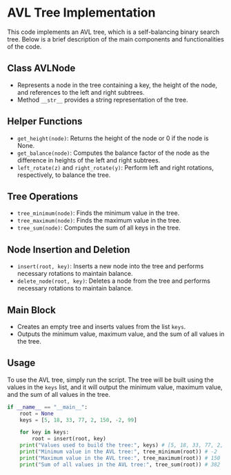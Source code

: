 # AVL Tree Implementation

This code implements an AVL tree, which is a self-balancing binary search tree. Below is a brief description of the main components and functionalities of the code.

## Class AVLNode
- Represents a node in the tree containing a key, the height of the node, and references to the left and right subtrees.
- Method `__str__` provides a string representation of the tree.

## Helper Functions
- `get_height(node)`: Returns the height of the node or 0 if the node is None.
- `get_balance(node)`: Computes the balance factor of the node as the difference in heights of the left and right subtrees.
- `left_rotate(z)` and `right_rotate(y)`: Perform left and right rotations, respectively, to balance the tree.

## Tree Operations
- `tree_minimum(node)`: Finds the minimum value in the tree.
- `tree_maximum(node)`: Finds the maximum value in the tree.
- `tree_sum(node)`: Computes the sum of all keys in the tree.

## Node Insertion and Deletion
- `insert(root, key)`: Inserts a new node into the tree and performs necessary rotations to maintain balance.
- `delete_node(root, key)`: Deletes a node from the tree and performs necessary rotations to maintain balance.

## Main Block
- Creates an empty tree and inserts values from the list `keys`.
- Outputs the minimum value, maximum value, and the sum of all values in the tree.

## Usage
To use the AVL tree, simply run the script. The tree will be built using the values in the `keys` list, and it will output the minimum value, maximum value, and the sum of all values in the tree.

```python
if __name__ == "__main__":
    root = None
    keys = [5, 18, 33, 77, 2, 150, -2, 99]

    for key in keys:
        root = insert(root, key)
    print("Values used to build the tree:", keys) # [5, 18, 33, 77, 2, 150, -2, 99]
    print("Minimum value in the AVL tree:", tree_minimum(root)) # -2
    print("Maximum value in the AVL tree:", tree_maximum(root)) # 150
    print("Sum of all values in the AVL tree:", tree_sum(root)) # 382
